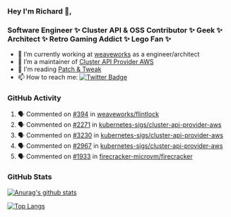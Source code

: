 ### Hey I'm Richard 👋, 

<h3 align="left">Software Engineer ✨ Cluster API & OSS Contributor ✨ Geek ✨ Architect ✨ Retro Gaming Addict ✨ Lego Fan ✨</h3>

- 🔭 I’m currently working at [weaveworks](https://github.com/weaveworks) as a engineer/architect
- 👯 I’m a maintainer of [Cluster API Provider AWS](https://github.com/kubernetes-sigs/cluster-api-provider-aws)
- 💬 I'm reading [Patch & Tweak](https://bjooks.com/products/patch-tweak-exploring-modular-synthesis)
- 📫 How to reach me: [![Twitter Badge](https://img.shields.io/badge/-@fruit_case-00acee?style=flat&logo=Twitter&logoColor=white)](https://twitter.com/intent/follow?screen_name=fruit_case "Follow on Twitter")

### GitHub Activity 

<!--START_SECTION:activity-->
1. 🗣 Commented on [#394](https://github.com/weaveworks/flintlock/issues/394) in [weaveworks/flintlock](https://github.com/weaveworks/flintlock)
2. 🗣 Commented on [#2271](https://github.com/kubernetes-sigs/cluster-api-provider-aws/issues/2271) in [kubernetes-sigs/cluster-api-provider-aws](https://github.com/kubernetes-sigs/cluster-api-provider-aws)
3. 🗣 Commented on [#3230](https://github.com/kubernetes-sigs/cluster-api-provider-aws/issues/3230) in [kubernetes-sigs/cluster-api-provider-aws](https://github.com/kubernetes-sigs/cluster-api-provider-aws)
4. 🗣 Commented on [#2967](https://github.com/kubernetes-sigs/cluster-api-provider-aws/issues/2967) in [kubernetes-sigs/cluster-api-provider-aws](https://github.com/kubernetes-sigs/cluster-api-provider-aws)
5. 🗣 Commented on [#1933](https://github.com/firecracker-microvm/firecracker/issues/1933) in [firecracker-microvm/firecracker](https://github.com/firecracker-microvm/firecracker)
<!--END_SECTION:activity-->

### GitHub Stats

[![Anurag's github stats](https://github-readme-stats.vercel.app/api?username=richardcase&count_private=true&show_icons=true)](https://github.com/anuraghazra/github-readme-stats)

[![Top Langs](https://github-readme-stats.vercel.app/api/top-langs/?username=richardcase&hide=html&layout=compact)](https://github.com/anuraghazra/github-readme-stats)
